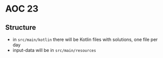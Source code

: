# AOC 23
## Structure
* in `src/main/kotlin` there will be Kotlin files with solutions, one file per day
* input-data will be in `src/main/resources`
